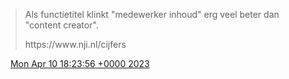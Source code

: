 > Als functietitel klinkt "medewerker inhoud" erg veel beter dan "content creator"\.  
>   
> https://www\.nji\.nl/cijfers

<img src="../../media/tweet.ico" width="12" /> [Mon Apr 10 18:23:56 +0000 2023](https://twitter.com/DromerDenker/status/1645492828615868416)